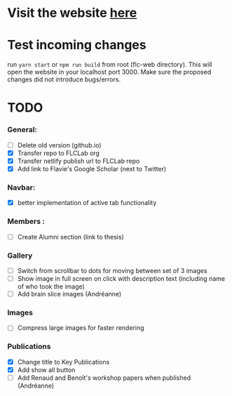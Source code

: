 # Visit the website [here](https://flc-lab.com/)

# Test incoming changes

run `yarn start` or `npm run build` from root (flc-web directory). This will open the website in your localhost port 3000. Make sure the proposed changes did not introduce bugs/errors.

# TODO

### General:

- [ ] Delete old version (github.io)
- [x] Transfer repo to FLCLab org
- [x] Transfer netlify publish url to FLCLab repo
- [x] Add link to Flavie's Google Scholar (next to Twitter)

### Navbar:

- [x] better implementation of active tab functionality

### Members :

- [ ] Create Alumni section (link to thesis)

### Gallery

- [ ] Switch from scrollbar to dots for moving between set of 3 images
- [ ] Show image in full screen on click with description text (including name of who took the image)
- [ ] Add brain slice images (Andréanne)

### Images

- [ ] Compress large images for faster rendering

### Publications

- [x] Change title to Key Publications
- [x] Add show all button
- [ ] Add Renaud and Benoît's workshop papers when published (Andréanne)
